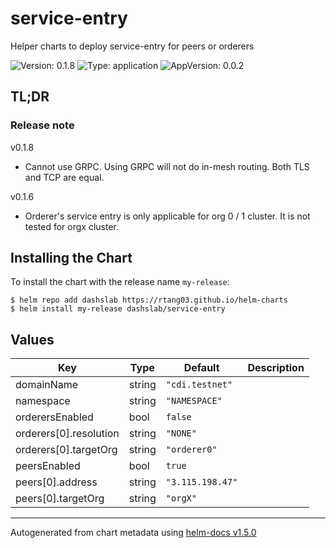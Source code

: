 # service-entry

Helper charts to deploy service-entry for peers or orderers

![Version: 0.1.8](https://img.shields.io/badge/Version-0.1.8-informational?style=flat-square) ![Type: application](https://img.shields.io/badge/Type-application-informational?style=flat-square) ![AppVersion: 0.0.2](https://img.shields.io/badge/AppVersion-0.0.2-informational?style=flat-square)

## TL;DR

### Release note

v0.1.8

- Cannot use GRPC. Using GRPC will not do in-mesh routing. Both TLS and TCP are equal.

v0.1.6

- Orderer's service entry is only applicable for org 0 / 1 cluster. It is not tested for orgx cluster.

## Installing the Chart

To install the chart with the release name `my-release`:

```console
$ helm repo add dashslab https://rtang03.github.io/helm-charts
$ helm install my-release dashslab/service-entry
```

## Values

| Key | Type | Default | Description |
|-----|------|---------|-------------|
| domainName | string | `"cdi.testnet"` |  |
| namespace | string | `"NAMESPACE"` |  |
| orderersEnabled | bool | `false` |  |
| orderers[0].resolution | string | `"NONE"` |  |
| orderers[0].targetOrg | string | `"orderer0"` |  |
| peersEnabled | bool | `true` |  |
| peers[0].address | string | `"3.115.198.47"` |  |
| peers[0].targetOrg | string | `"orgX"` |  |

----------------------------------------------
Autogenerated from chart metadata using [helm-docs v1.5.0](https://github.com/norwoodj/helm-docs/releases/v1.5.0)
